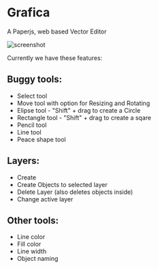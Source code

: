 # Grafica
A Paperjs, web based Vector Editor

![screenshot](https://cloud.githubusercontent.com/assets/8925621/7442317/4c81424e-f115-11e4-99d0-4deadd217fd4.png)

Currently we have these features:

Buggy tools:
----
- Select tool
- Move tool with option for Resizing and Rotating
- Elipse tool - "Shift" + drag to create a Circle
- Rectangle tool - "Shift" + drag to create a sqare
- Pencil tool
- Line tool
- Peace shape tool

Layers:
-----
- Create
- Create Objects to selected layer
- Delete Layer (also deletes objects inside)
- Change active layer

Other tools:
-----
- Line color
- Fill color
- Line width
- Object naming


